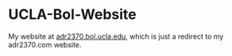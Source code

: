 UCLA-Bol-Website
================

My website at [adr2370.bol.ucla.edu][], which is just a redirect to my adr2370.com website.

[adr2370.bol.ucla.edu]: adr2370.bol.ucla.edu
